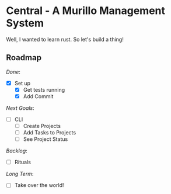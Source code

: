 # Central - A Murillo Management System

Well, I wanted to learn rust. So let's build a thing!

## Roadmap

*Done*:
- [x] Set up
  - [x] Get tests running
  - [x] Add Commit

*Next Goals*:
- [ ] CLI
  - [ ] Create Projects
  - [ ] Add Tasks to Projects
  - [ ] See Project Status

*Backlog*:
- [ ] Rituals

*Long Term*:
- [ ] Take over the world!
